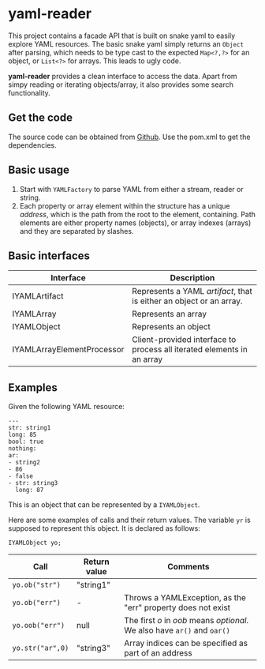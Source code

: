 # yaml-reader
This project contains a facade API that is built on snake yaml to easily explore YAML resources.
The basic snake yaml simply returns an `Object` after parsing, which needs to be type cast to
the expected `Map<?,?>` for an object, or `List<?>` for arrays. This leads to ugly code.

__yaml-reader__ provides a clean interface to access the data. Apart from simpy reading or iterating
objects/array, it also provides some search functionality.

## Get the code
The source code can be obtained from [Github](https://github.com/LamanP/yaml-reader). Use the
pom.xml to get the dependencies.

## Basic usage
1. Start with `YAMLFactory` to parse YAML from either a stream, reader or string.
1. Each property or array element within the structure has a unique *address*, which is the path from the root to the element, containing. Path elements are either property names (objects), or array indexes (arrays) and they are separated by slashes.

## Basic interfaces
|Interface|Description|
|---|---|
|IYAMLArtifact|Represents a YAML *artifact*, that is either an object or an array.|
|IYAMLArray|Represents an array|
|IYAMLObject|Represents an object|
|IYAMLArrayElementProcessor|Client-provided interface to process all iterated elements in an array|

## Examples
Given the following YAML resource:

```
---
str: string1
long: 85
bool: true
nothing:
ar:
- string2
- 86
- false
- str: string3
  long: 87
```

This is an object that can be represented by a `IYAMLObject`.

Here are some examples of calls and their return values. The variable `yr` is supposed to represent this object.
It is declared as follows:

```
IYAMLObject yo;
```

|Call|Return value|Comments|
|---|---|---|
|`yo.ob("str")`|"string1"| |
|`yo.ob("err")`|-|Throws a YAMLException, as the "err" property does not exist|
|`yo.oob("err")`|null|The first *o* in *oob* means *optional*. We also have `ar()` and `oar()`|
|`yo.str("ar",0)`|"string3"|Array indices can be specified as part of an address|